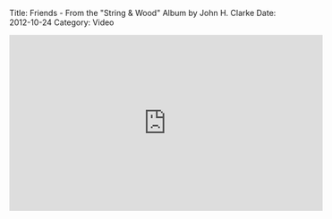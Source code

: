 Title: Friends - From the "String & Wood" Album by John H. Clarke
Date: 2012-10-24
Category: Video

<iframe width="560" height="315" src="https://www.youtube.com/embed/xNCufoPEQZU" title="YouTube video player" frameborder="0" allow="accelerometer; autoplay; clipboard-write; encrypted-media; gyroscope; picture-in-picture" allowfullscreen></iframe>

